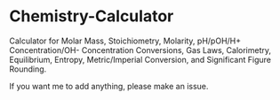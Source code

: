 # Chemistry-Calculator
Calculator for Molar Mass, Stoichiometry, Molarity, pH/pOH/H+ Concentration/OH- Concentration Conversions, Gas Laws, Calorimetry, Equilibrium, Entropy, Metric/Imperial Conversion, and Significant Figure Rounding.

If you want me to add anything, please make an issue.
